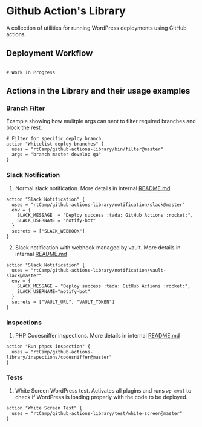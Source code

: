 # Github Action's Library

A collection of utilities for running WordPress deployments using GitHub actions.

## Deployment Workflow

```workflow

# Work In Progress

```

## Actions in the Library and their usage examples

### Branch Filter

Example showing how mulitple args can sent to filter required branches and block the rest.

```workflow
# Filter for specific deploy branch
action "Whitelist deploy branches" {
  uses = "rtCamp/github-actions-library/bin/filter@master"
  args = "branch master develop qa"
}
```

### Slack Notification

1. Normal slack notification. More details in internal [README.md](https://github.com/rtCamp/github-actions-library/blob/master/notification/slack/README.md)

```workflow
action "Slack Notification" {
  uses = "rtCamp/github-actions-library/notification/slack@master"
  env = {
    SLACK_MESSAGE  = "Deploy success :tada: GitHub Actions :rocket:",
    SLACK_USERNAME = "notify-bot"
  }
  secrets = ["SLACK_WEBHOOK"]
}
```

2. Slack notification with webhook managed by vault. More details in internal [README.md](https://github.com/rtCamp/github-actions-library/blob/master/notification/vault-slack/README.md)
```workflow
action "Slack Notification" {
  uses = "rtCamp/github-actions-library/notification/vault-slack@master"
  env = {
    SLACK_MESSAGE = "Deploy success :tada: GitHub Actions :rocket:",
    SLACK_USERNAME="notify-bot"
  }
  secrets = ["VAULT_URL", "VAULT_TOKEN"]
}
```

### Inspections

1. PHP Codesniffer inspections. More details in internal [README.md](https://github.com/rtCamp/github-actions-library/blob/master/inspections/codesniffer/README.md)

```workflow
action "Run phpcs inspection" {
  uses = "rtCamp/github-actions-library/inspections/codesniffer@master"
}
```

### Tests

1. White Screen WordPress test. Activates all plugins and runs `wp eval` to check if WordPress is loading properly with the code to be deployed.

```workflow
action "White Screen Test" {
  uses = "rtCamp/github-actions-library/test/white-screen@master"
}
```

